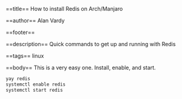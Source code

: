 ==title==
How to install Redis on Arch/Manjaro

==author==
Alan Vardy

==footer==


==description==
Quick commands to get up and running with Redis

==tags==
linux

==body==
This is a very easy one. Install, enable, and start.

```bash
yay redis
systemctl enable redis
systemctl start redis
```
